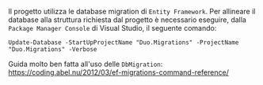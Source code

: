 Il progetto utilizza le database migration di `Entity Framework`. Per allineare il database alla struttura richiesta dal progetto è necessario eseguire, dalla `Package Manager Console` di Visual Studio, il seguente comando:

```
Update-Database -StartUpProjectName "Duo.Migrations" -ProjectName "Duo.Migrations" -Verbose
``` 

Guida molto ben fatta all'uso delle `DbMigration`: https://coding.abel.nu/2012/03/ef-migrations-command-reference/

